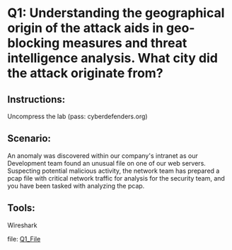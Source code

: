 # Q1: Understanding the geographical origin of the attack aids in geo-blocking measures and threat intelligence analysis. What city did the attack originate from?
## Instructions:
  Uncompress the lab (pass: cyberdefenders.org)

## Scenario:

  An anomaly was discovered within our company's intranet as our Development team found an unusual file on one of our web servers. Suspecting potential malicious activity, the network team has prepared a pcap file with critical network traffic for analysis for the security team, and you have been tasked with analyzing the pcap.

## Tools:
  Wireshark

file: [Q1_File](CTF-Learning/Webstrike/c116-WebStrike.pcap)
